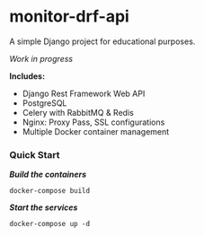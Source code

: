 # monitor-drf-api
A simple Django project for educational purposes.

*Work in progress*


**Includes:**

- Django Rest Framework Web API
- PostgreSQL
- Celery with RabbitMQ & Redis
- Nginx: Proxy Pass, SSL configurations
- Multiple Docker container management



### Quick Start


***Build the containers***
```
docker-compose build
```

***Start the services***
```
docker-compose up -d
```

